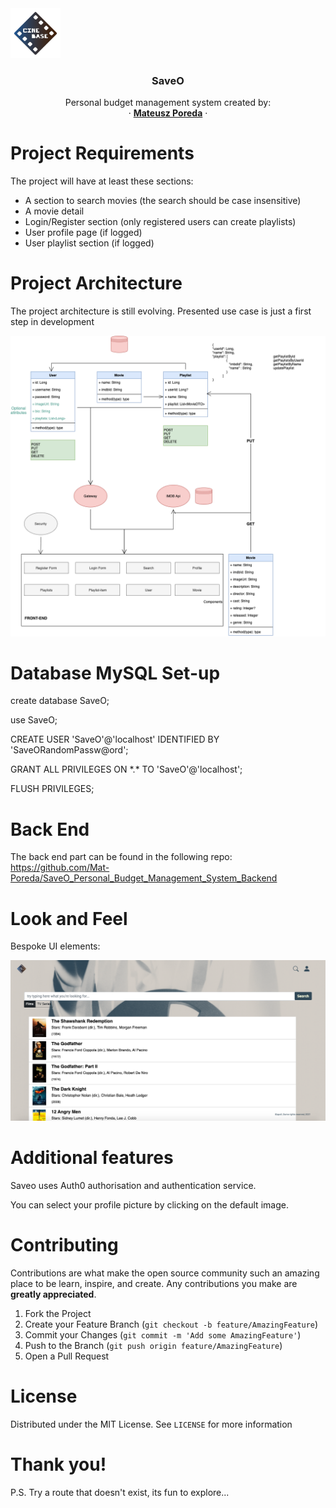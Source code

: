 <img alt="project logo" src="https://github.com/EN-IH-WDPT-JUN21/tEapot-Cinebase-movies-app-backend/blob/main/logo-20.png" style = "max-width: 80px;">

<br />
<p align="center">

  <h3 align="center">SaveO</h3>

  <p align="center">
    Personal budget management system created by:
    <br />
    ·
    <a href="https://github.com/Mat-Poreda"><strong>Mateusz Poreda</strong></a>
    ·
  </p>
  
  
  Project Requirements
  ===========================
  
  The project will have at least these sections:
  - A section to search movies (the search should be case insensitive)
  - A movie detail
  - Login/Register section (only registered users can create playlists)
  - User profile page (if logged)
  - User playlist section (if logged)
  
  Project Architecture
  ===========================
  
  The project architecture is still evolving. Presented use case is just a first step in development
  
  <img alt="use case" src="https://github.com/EN-IH-WDPT-JUN21/tEapot-Cinebase-movies-app-backend/blob/main/structure-Page-2.png">
  
  Database MySQL Set-up
  ===========================
  
  create database SaveO;

  use SaveO;

  CREATE USER 'SaveO'@'localhost' IDENTIFIED BY 'SaveORandomPassw@ord';

  GRANT ALL PRIVILEGES ON \*.\* TO 'SaveO'@'localhost';

  FLUSH PRIVILEGES;
  
  Back End
  ===========================
  
  The back end part can be found in the following repo: https://github.com/Mat-Poreda/SaveO_Personal_Budget_Management_System_Backend
  
  
  Look and Feel
  ===========================
  
  Bespoke UI elements:
  
  <img alt="project logo" src="https://github.com/EN-IH-WDPT-JUN21/tEapot-Cinebase-movies-app-backend/blob/main/iterface.png">
  
  Additional features
  ===========================
  
  Saveo uses Auth0 authorisation and authentication service.
  
  You can select your profile picture by clicking on the default image.
  
  Contributing
  ===========================
  
  Contributions are what make the open source community such an amazing place to be learn, inspire, and create. Any contributions you make are 
  **greatly appreciated**.

  1. Fork the Project
  2. Create your Feature Branch (`git checkout -b feature/AmazingFeature`)
  3. Commit your Changes (`git commit -m 'Add some AmazingFeature'`)
  4. Push to the Branch (`git push origin feature/AmazingFeature`)
  5. Open a Pull Request


  License
  ===========================

  Distributed under the MIT License. See `LICENSE` for more information


  Thank you!
  ===========================
  
  P.S. Try a route that doesn't exist, its fun to explore...
  


